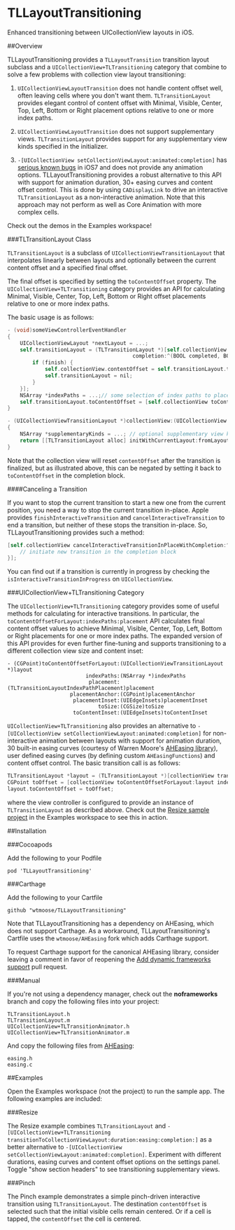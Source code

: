 TLLayoutTransitioning
=====================

Enhanced transitioning between UICollectionView layouts in iOS.

##Overview

TLLayoutTransitioning provides a `TLLayoutTransition` transition layout subclass and a `UICollectionView+TLTransitioning` category that combine to solve a few problems with collection view layout transitioning:

1. `UICollectionViewLayoutTransition` does not handle content offset well, often leaving cells where you don't want them. `TLTransitionLayout` provides elegant control of content offset with Minimal, Visible, Center, Top, Left, Bottom or Right placement options relative to one or more index paths.

2. `UICollectionViewLayoutTransition` does not support supplementary views. `TLTransitionLayout` provides support for any supplementary view kinds specified in the initializer.

3. `-[UICollectionView setCollectionViewLayout:animated:completion]` has [serious known bugs][3] in iOS7 and does not provide any animation options. TLLayoutTransitioning provides a robust alternative to this API with support for animation duration, 30+ easing curves and content offset control. This is done by using `CADisplayLink` to drive an interactive `TLTransitionLayout` as a non-interactive animation. Note that this approach may not perform as well as Core Animation with more complex cells.

Check out the demos in the Examples workspace!

###TLTransitionLayout Class

`TLTransitionLayout` is a subclass of `UICollectionViewTransitionLayout` that interpolates linearly between layouts and optionally between the current content offset and a specified final offset. 

The final offset is specified
by setting the `toContentOffset` property. The `UICollectionView+TLTransitioning` category
provides an API for calculating Minimal, Visible, Center, Top, Left, Bottom or Right offset placements relative to one or more index paths. 

The basic usage is as follows:

```Objective-C
- (void)someViewControllerEventHandler
{
    UICollectionViewLayout *nextLayout = ...;
    self.transitionLayout = (TLTransitionLayout *)[self.collectionView startInteractiveTransitionToCollectionViewLayout:nextLayout 
                                        completion:^(BOOL completed, BOOL finish) {
	    if (finish) {
            self.collectionView.contentOffset = self.transitionLayout.toContentOffset;
            self.transitionLayout = nil;
	    }
    }];
    NSArray *indexPaths = ...;// some selection of index paths to place
    self.transitionLayout.toContentOffset = [self.collectionView toContentOffsetForLayout:self.transitionLayout indexPaths:indexPaths placement:TLTransitionLayoutIndexPathPlacementCenter];
}

- (UICollectionViewTransitionLayout *)collectionView:(UICollectionView *)collectionView transitionLayoutForOldLayout:(UICollectionViewLayout *)fromLayout newLayout:(UICollectionViewLayout *)toLayout
{
    NSArray *supplementaryKinds = ...; // optional supplementary view kinds
    return [[TLTransitionLayout alloc] initWithCurrentLayout:fromLayout nextLayout:toLayout supplementaryKinds:supplementaryKinds];
}

```

Note that the collection view will reset `contentOffset` after the transition is finalized, but as illustrated above, this can be negated by setting it back to `toContentOffset` in the completion block.

####Canceling a Transition

If you want to stop the current transition to start a new one from the current position, you need a way to stop the current transition in-place. Apple provides `finishInteractiveTransition` and `cancelInteractiveTransition` to end a transition, but neither of these stops the transition in-place. So, TLLayoutTransitioning provides such a method:

```Objective-C
[self.collectionView cancelInteractiveTransitionInPlaceWithCompletion:^(){
    // initiate new transition in the completion block
}];
```

You can find out if a transition is currently in progress by checking the `isInteractiveTransitionInProgress` on `UICollectionView`.

###UICollectionView+TLTransitioning Category

The `UICollectionView+TLTransitioning` category provides some of useful methods for calculating for interactive transitions. In particular, the `toContentOffsetForLayout:indexPaths:placement` API calculates final content offset values to achieve Minimal, Visible, Center, Top, Left, Bottom or Right placements for one or more index paths. The expanded version of this API provides for even further fine-tuning and supports transitioning to a different collection view size and content inset:

````
- (CGPoint)toContentOffsetForLayout:(UICollectionViewTransitionLayout *)layout
                         indexPaths:(NSArray *)indexPaths
                          placement:(TLTransitionLayoutIndexPathPlacement)placement
                    placementAnchor:(CGPoint)placementAnchor
                     placementInset:(UIEdgeInsets)placementInset
                             toSize:(CGSize)toSize
                     toContentInset:(UIEdgeInsets)toContentInset
````

`UICollectionView+TLTransitioning` also provides an alternative to `-[UICollectionView setCollectionViewLayout:animated:completion]` for non-interactive animation between layouts with support for animation duration, 30 built-in easing curves (courtesy of Warren Moore's [AHEasing library][1]), user defined easing curves (by defining custom `AHEasingFunctions`) and content offset control. The basic transition call is as follows:

```Objective-C
TLTransitionLayout *layout = (TLTransitionLayout *)[collectionView transitionToCollectionViewLayout:toLayout duration:2 easing:QuarticEaseInOut completion:nil];
CGPoint toOffset = [collectionView toContentOffsetForLayout:layout indexPaths:@[indexPath] placement:TLTransitionLayoutIndexPathPlacementCenter];
layout.toContentOffset = toOffset;
```

where the view controller is configured to provide an instance of `TLTransitionLayout` as described above. Check out the [Resize sample project][2] in the Examples workspace to see this in action. 

##Installation

###Cocoapods

Add the following to your Podfile

    pod 'TLLayoutTransitioning'

###Carthage

Add the following to your Cartfile

    github "wtmoose/TLLayoutTransitioning"

Note that TLLayoutTransitioning has a dependency on AHEasing, which
does not support Carthage. As a workaround, TLLayoutTransitioning's Cartfile uses the `wtmoose/AHEasing` fork which adds Carthage support.

To request Carthage support for the canonical AHEasing library, consider leaving a comment in favor of reopening the [Add dynamic frameworks support](https://github.com/warrenm/AHEasing/pull/19) pull request.

###Manual

If you're not using a dependency manager, check out the **noframeworks** branch and copy the following files into your project:

    TLTransitionLayout.h
    TLTransitionLayout.m
	UICollectionView+TLTransitionAnimator.h    
	UICollectionView+TLTransitionAnimator.m
	
And copy the following files from [AHEasing][4]:

	easing.h
	easing.c

##Examples

Open the Examples workspace (not the project) to run the sample app. The following examples are included:

###Resize

The Resize example combines `TLTransitionLayout` and `-[UICollectionView+TLTransitioning transitionToCollectionViewLayout:duration:easing:completion:]` as a better alternative to `-[UICollectionView setCollectionViewLayout:animated:completion]`. Experiment with different durations, easing curves and content offset options on the settings panel. Toggle "show section headers" to see transitioning supplementary views.

###Pinch

The Pinch example demonstrates a simple pinch-driven interactive transition using `TLTransitionLayout`. The destination `contentOffset` is selected such that the initial visible cells remain centered. Or if a cell is tapped, the `contentOffset` the cell is centered.

[1]:https://github.com/warrenm/AHEasing
[2]:https://github.com/wtmoose/TLLayoutTransitioning/blob/master/Examples/Examples/ResizeCollectionViewController.m
[3]:http://stackoverflow.com/questions/13780138/dynamically-setting-layout-on-uicollectionview-causes-inexplicable-contentoffset
[4]:https://github.com/warrenm/AHEasing
